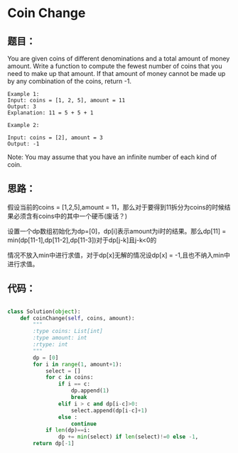 # Coin Change

## 题目：

 You are given coins of different denominations and a total amount of money amount. Write a function to compute the fewest number of coins that you need to make up that amount. If that amount of money cannot be made up by any combination of the coins, return -1.

```
Example 1:
Input: coins = [1, 2, 5], amount = 11
Output: 3 
Explanation: 11 = 5 + 5 + 1

Example 2:

Input: coins = [2], amount = 3
Output: -1
```

Note:
You may assume that you have an infinite number of each kind of coin.


## 思路：
 
  假设当前的coins = [1,2,5],amount = 11，那么对于要得到11拆分为coins的时候结果必须含有coins中的其中一个硬币(废话？)
  
  设置一个dp数组初始化为dp=[0]，dp[i]表示amount为i时的结果。那么dp[11] = min(dp[11-1],dp[11-2],dp[11-3])对于dp[j-k]且j-k<0的
  
  情况不放入min中进行求值，对于dp[x]无解的情况设dp[x] = -1,且也不纳入min中进行求值。
  
  
## 代码：

```python

class Solution(object):
    def coinChange(self, coins, amount):
        """
        :type coins: List[int]
        :type amount: int
        :rtype: int
        """
        dp = [0]
        for i in range(1, amount+1):
            select = []
            for c in coins:
                if i == c:
                    dp.append(1)
                    break
                elif i > c and dp[i-c]>0:
                    select.append(dp[i-c]+1)
                else :
                    continue
            if len(dp)==i:
                dp += min(select) if len(select)!=0 else -1,
        return dp[-1]
                
```
